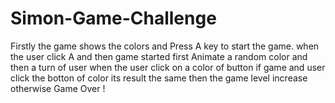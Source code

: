 # Simon-Game-Challenge
Firstly the game shows the colors and Press A key to start the game.
when the user click A and then game started 
first Animate a random color and then a turn of user when the user click on a color of button 
if game and user click the botton of color its result the same then the game level increase
otherwise Game Over ! 
